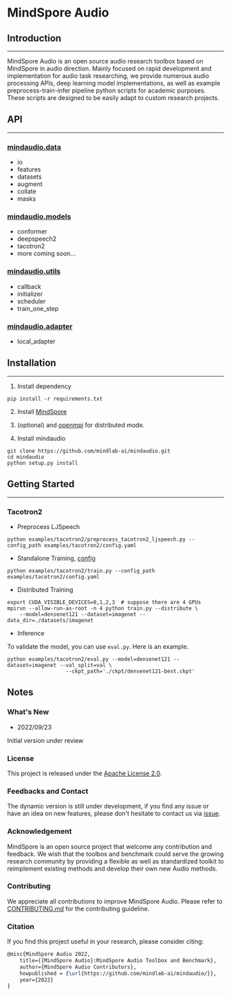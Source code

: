 # MindSpore Audio

## Introduction
-----
MindSpore Audio is an open source audio research toolbox based on MindSpore in audio direction. Mainly focused on rapid development and implementation for audio task researching, we provide numerous audio processing APIs, deep learning model implementations, as well as example preprocess-train-infer pipeline python scripts for academic purposes. These scripts are designed to be easily adapt to custom research projects.

## API
-----

### [mindaudio.data](/mindaudio/data)

- io
- features
- datasets
- augment
- collate
- masks

### [mindaudio.models](/mindaudio/models)
- conformer
- deepspeech2
- tacotron2
- more coming soon...

### [mindaudio.utils](/mindaudio/utils)
- callback
- initializer
- scheduler
- train_one_step

### [mindaudio.adapter](/mindaudio/adapter)
- local_adapter

## Installation
-----

1. Install dependency
```shell
pip install -r requirements.txt
```

2. Install [MindSpore](https://www.mindspore.cn/install)

3. (optional) and [openmpi](https://www.open-mpi.org/software/ompi/v4.0/) for distributed mode.   

4. Install mindaudio

```shell
git clone https://github.com/mindlab-ai/mindaudio.git
cd mindaudio
python setup.py install
```

## Getting Started
-----

### Tacotron2

- Preprocess LJSpeech

```shell
python examples/tacotron2/preprocess_tacotron2_ljspeech.py --config_path examples/tacotron2/config.yaml
```


- Standalone Training, [config](mindaudio/examples/tacotron2/config.yaml)

```shell
python examples/tacotron2/train.py --config_path examples/tacotron2/config.yaml
```

- Distributed Training 

```
export CUDA_VISIBLE_DEVICES=0,1,2,3  # suppose there are 4 GPUs
mpirun --allow-run-as-root -n 4 python train.py --distribute \
	--model=densenet121 --dataset=imagenet --data_dir=./datasets/imagenet   
```

- Inference

To validate the model, you can use `eval.py`. Here is an example.
```shell
python examples/tacotron2/eval.py --model=densenet121 --dataset=imagenet --val_split=val \
		           --ckpt_path='./ckpt/densenet121-best.ckpt' 
``` 

## Notes

### What's New 

- 2022/09/23

Initial version under review

### License

This project is released under the [Apache License 2.0](LICENSE).

### Feedbacks and Contact

The dynamic version is still under development, if you find any issue or have an idea on new features, please don't hesitate to contact us via [issue](https://github.com/mindlab-ai/mindaudio/issues).

### Acknowledgement

MindSpore is an open source project that welcome any contribution and feedback. We wish that the toolbox and benchmark could serve the growing research community by providing a flexible as well as standardized toolkit to reimplement existing methods and develop their own new Audio methods.

### Contributing

We appreciate all contributions to improve MindSpore Audio. Please refer to [CONTRIBUTING.md](CONTRIBUTING.md) for the contributing guideline.

### Citation

If you find this project useful in your research, please consider citing:

```latex
@misc{MindSpore Audio 2022,
    title={{MindSpore Audio}:MindSpore Audio Toolbox and Benchmark},
    author={MindSpore Audio Contributors},
    howpublished = {\url{https://github.com/mindlab-ai/mindaudio/}},
    year={2022}
}
```